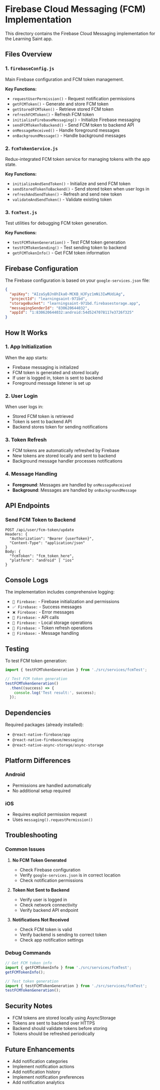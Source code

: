 # Firebase Cloud Messaging (FCM) Implementation

This directory contains the Firebase Cloud Messaging implementation for the Learning Saint app.

## Files Overview

### 1. `firebaseConfig.js`
Main Firebase configuration and FCM token management.

**Key Functions:**
- `requestUserPermission()` - Request notification permissions
- `getFCMToken()` - Generate and store FCM token
- `getStoredFCMToken()` - Retrieve stored FCM token
- `refreshFCMToken()` - Refresh FCM token
- `initializeFirebaseMessaging()` - Initialize Firebase messaging
- `sendFCMTokenToBackend()` - Send FCM token to backend API
- `onMessageReceived()` - Handle foreground messages
- `onBackgroundMessage()` - Handle background messages

### 2. `fcmTokenService.js`
Redux-integrated FCM token service for managing tokens with the app state.

**Key Functions:**
- `initializeAndSendToken()` - Initialize and send FCM token
- `sendStoredTokenToBackend()` - Send stored token when user logs in
- `refreshAndSendToken()` - Refresh and send new token
- `validateAndSendToken()` - Validate existing token

### 3. `fcmTest.js`
Test utilities for debugging FCM token generation.

**Key Functions:**
- `testFCMTokenGeneration()` - Test FCM token generation
- `testFCMTokenSending()` - Test sending token to backend
- `getFCMTokenInfo()` - Get FCM token information

## Firebase Configuration

The Firebase configuration is based on your `google-services.json` file:

```json
{
  "apiKey": "AIzaSyBJn8hIkaO-MCKB_HJFyz1mNi3IwMUdiAg",
  "projectId": "learningsaint-971bd",
  "storageBucket": "learningsaint-971bd.firebasestorage.app",
  "messagingSenderId": "830620644032",
  "appId": "1:830620644032:android:54d5247078117e3726f325"
}
```

## How It Works

### 1. App Initialization
When the app starts:
- Firebase messaging is initialized
- FCM token is generated and stored locally
- If user is logged in, token is sent to backend
- Foreground message listener is set up

### 2. User Login
When user logs in:
- Stored FCM token is retrieved
- Token is sent to backend API
- Backend stores token for sending notifications

### 3. Token Refresh
- FCM tokens are automatically refreshed by Firebase
- New tokens are stored locally and sent to backend
- Background message handler processes notifications

### 4. Message Handling
- **Foreground**: Messages are handled by `onMessageReceived`
- **Background**: Messages are handled by `onBackgroundMessage`

## API Endpoints

### Send FCM Token to Backend
```
POST /api/user/fcm-token/update
Headers: {
  "Authorization": "Bearer {userToken}",
  "Content-Type": "application/json"
}
Body: {
  "fcmToken": "fcm_token_here",
  "platform": "android" | "ios"
}
```

## Console Logs

The implementation includes comprehensive logging:

- `🔔 Firebase:` - Firebase initialization and permissions
- `✅ Firebase:` - Success messages
- `❌ Firebase:` - Error messages
- `📡 Firebase:` - API calls
- `💾 Firebase:` - Local storage operations
- `🔄 Firebase:` - Token refresh operations
- `📨 Firebase:` - Message handling

## Testing

To test FCM token generation:

```javascript
import { testFCMTokenGeneration } from './src/services/fcmTest';

// Test FCM token generation
testFCMTokenGeneration()
  .then((success) => {
    console.log('Test result:', success);
  });
```

## Dependencies

Required packages (already installed):
- `@react-native-firebase/app`
- `@react-native-firebase/messaging`
- `@react-native-async-storage/async-storage`

## Platform Differences

### Android
- Permissions are handled automatically
- No additional setup required

### iOS
- Requires explicit permission request
- Uses `messaging().requestPermission()`

## Troubleshooting

### Common Issues

1. **No FCM Token Generated**
   - Check Firebase configuration
   - Verify `google-services.json` is in correct location
   - Check notification permissions

2. **Token Not Sent to Backend**
   - Verify user is logged in
   - Check network connectivity
   - Verify backend API endpoint

3. **Notifications Not Received**
   - Check FCM token is valid
   - Verify backend is sending to correct token
   - Check app notification settings

### Debug Commands

```javascript
// Get FCM token info
import { getFCMTokenInfo } from './src/services/fcmTest';
getFCMTokenInfo();

// Test token generation
import { testFCMTokenGeneration } from './src/services/fcmTest';
testFCMTokenGeneration();
```

## Security Notes

- FCM tokens are stored locally using AsyncStorage
- Tokens are sent to backend over HTTPS
- Backend should validate tokens before storing
- Tokens should be refreshed periodically

## Future Enhancements

- Add notification categories
- Implement notification actions
- Add notification history
- Implement notification preferences
- Add notification analytics
